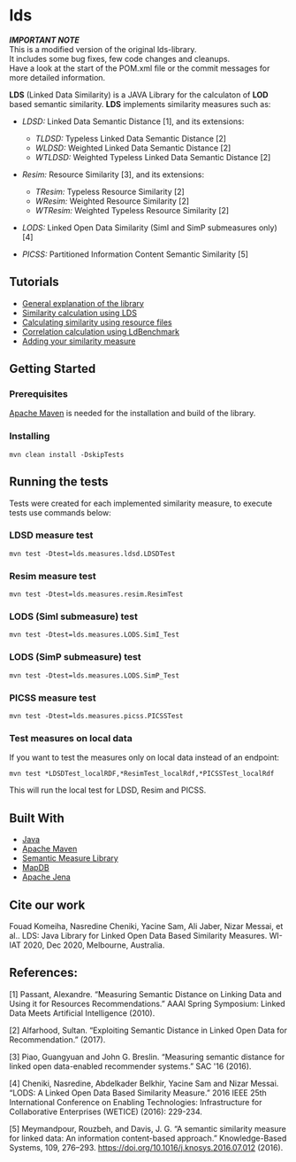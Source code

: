 # lds


***IMPORTANT NOTE***  
This is a modified version of the original lds-library.  
It includes some bug fixes, few code changes and cleanups.  
Have a look at the start of the POM.xml file or the commit messages for more detailed information.  


**LDS** (Linked Data Similarity) is a JAVA Library for the calculaton of **LOD** based semantic similarity. **LDS** implements similarity measures such as:

* *LDSD:* Linked Data Semantic Distance [1], and its extensions:
   * *TLDSD:* Typeless Linked Data Semantic Distance [2]
   * *WLDSD:* Weighted Linked Data Semantic Distance [2]
   * *WTLDSD:* Weighted Typeless Linked Data Semantic Distance [2]

* *Resim:* Resource Similarity [3], and its extensions:
  * *TResim:* Typeless Resource Similarity [2]
  * *WResim:* Weighted Resource Similarity [2]
  * *WTResim:* Weighted Typeless Resource Similarity [2]

* *LODS:* Linked Open Data Similarity (SimI and SimP submeasures only) [4]

* *PICSS:* Partitioned Information Content Semantic Similarity [5]


## Tutorials
* [General explanation of the library](./doc/General_Explanation_of_the_Library.md)
* [Similarity calculation using LDS](./doc/Similarity_Calculation_using_LDS.md)
* [Calculating similarity using resource files](./doc/Calculating_Similarity_Using_Files.md)
* [Correlation calculation using LdBenchmark](./doc/Calculationg_Correlation_Using_LdBenchmark.md)
* [Adding your similarity measure](./doc/Adding_Your_Measure.md)

## Getting Started

### Prerequisites
[Apache Maven](https://maven.apache.org/) is needed for the installation and build of the library.

### Installing

``` 
mvn clean install -DskipTests
```
## Running the tests
Tests were created for each implemented similarity measure, to execute tests use commands below:

### LDSD measure test

```
mvn test -Dtest=lds.measures.ldsd.LDSDTest
```

### Resim measure test
 
```
mvn test -Dtest=lds.measures.resim.ResimTest
```

### LODS (SimI submeasure) test

```
mvn test -Dtest=lds.measures.LODS.SimI_Test
```

### LODS (SimP submeasure) test

```
mvn test -Dtest=lds.measures.LODS.SimP_Test
```

### PICSS measure test

```
mvn test -Dtest=lds.measures.picss.PICSSTest
```

### Test measures on local data

If you want to test the measures only on local data instead of an endpoint:
```
mvn test *LDSDTest_localRDF,*ResimTest_localRdf,*PICSSTest_localRdf
```

This will run the local test for LDSD, Resim and PICSS.  


## Built With
* [Java](https://www.java.com/download/)
* [Apache Maven](https://maven.apache.org/)
* [Semantic Measure Library](http://www.semantic-measures-library.org)
* [MapDB](http://www.mapdb.org/)
* [Apache Jena](https://jena.apache.org/)

<!-- ## Licence -->

## Cite our work

Fouad Komeiha, Nasredine Cheniki, Yacine Sam, Ali Jaber, Nizar Messai, et al.. LDS: Java Library for Linked Open Data Based Similarity Measures. WI-IAT 2020, Dec 2020, Melbourne, Australia.

## References:
[1] Passant, Alexandre. “Measuring Semantic Distance on Linking Data and Using it for Resources Recommendations.” AAAI Spring Symposium: Linked Data Meets Artificial Intelligence (2010).

[2] Alfarhood, Sultan. “Exploiting Semantic Distance in Linked Open Data for Recommendation.” (2017).

[3] Piao, Guangyuan and John G. Breslin. “Measuring semantic distance for linked open data-enabled recommender systems.” SAC '16 (2016).

[4] Cheniki, Nasredine, Abdelkader Belkhir, Yacine Sam and Nizar Messai. “LODS: A Linked Open Data Based Similarity Measure.” 2016 IEEE 25th International Conference on Enabling Technologies: Infrastructure for Collaborative Enterprises (WETICE) (2016): 229-234.

[5] Meymandpour, Rouzbeh, and Davis, J. G. “A semantic similarity measure for linked data: An information content-based approach.” Knowledge-Based Systems, 109, 276–293. https://doi.org/10.1016/j.knosys.2016.07.012 (2016).


